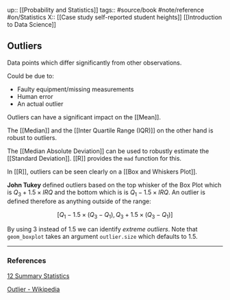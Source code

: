 up:: [[Probability and Statistics]]
tags:: #source/book #note/reference #on/Statistics 
X:: [[Case study self-reported student heights]] [[Introduction to Data Science]]

## Outliers

Data points which differ significantly from other observations.

Could be due to:
- Faulty equipment/missing measurements
- Human error
- An actual outlier

Outliers can have a significant impact on the [[Mean]].

The [[Median]] and the [[Inter Quartile Range (IQR)]] on the other hand is robust to outliers.

The [[Median Absolute Deviation]] can be used to robustly estimate the [[Standard Deviation]]. [[R]] provides the `mad` function for this.

In [[R]], outliers can be seen clearly on a [[Box and Whiskers Plot]].

__John Tukey__ defined outliers based on the top whisker of the Box Plot which is $Q_3 + 1.5\times IRQ$ and the bottom which is is $Q_1 - 1.5 \times IRQ$. An outlier is defined therefore as anything outside of the range:

$$
[Q_1 - 1.5 \times (Q_3-Q_1),Q_3 + 1.5 \times (Q_3-Q_1)]
$$

By using 3 instead of 1.5 we can identify _extreme outliers_.  Note that `geom_boxplot` takes an argument `outlier.size` which defaults to 1.5.

---

### References

[12 Summary Statistics](https://biscotty666.github.io/Data-Science-R-PH125x/docs/Pt12.html#outliers)

[Outlier - Wikipedia](https://en.wikipedia.org/wiki/Outlier)